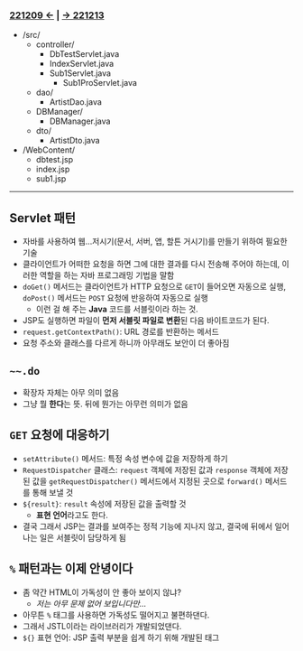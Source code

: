 ﻿### [221209 ←](/221205-_JSP/221209/) | [→ 221213](/221205-_JSP/221213/)

- /src/
    - controller/
        - DbTestServlet.java
        - IndexServlet.java
        - Sub1Servlet.java
            - Sub1ProServlet.java
    - dao/
        - ArtistDao.java
    - DBManager/
        - DBManager.java
    - dto/
        - ArtistDto.java
- /WebContent/
    - dbtest.jsp
    - index.jsp
    - sub1.jsp

---

## Servlet 패턴

- 자바를 사용하여 웹...저시기(문서, 서버, 앱, 할튼 거시기)를 만들기 위하여 필요한 기술
- 클라이언트가 어떠한 요청을 하면 그에 대한 결과를 다시 전송해 주어야 하는데, 이러한 역할을 하는 자바 프로그래밍 기법을 말함
- `doGet()` 메서드는 클라이언트가 HTTP 요청으로 `GET`이 들어오면 자동으로 실행, `doPost()` 메서드는 `POST` 요청에 반응하여 자동으로 실행
    - 이런 걸 해 주는 **Java** 코드를 서블릿이라 하는 것.
- JSP도 실행하면 파일이 **먼저 서블릿 파일로 변환**된 다음 바이트코드가 된다.
- `request.getContextPath()`: URL 경로를 반환하는 메서드
- 요청 주소와 클래스를 다르게 하니까 아무래도 보안이 더 좋아짐

## `~~.do`

- 확장자 자체는 아무 의미 없음
- 그냥 뭘 **한다**는 뜻. 뒤에 뭔가는 아무런 의미가 없음

## `GET` 요청에 대응하기

- `setAttribute()` 메서드: 특정 속성 변수에 값을 저장하게 하기
- `RequestDispatcher` 클래스: `request` 객체에 저장된 값과 `response` 객체에 저장된 값을 `getRequestDispatcher()` 메서드에서 지정된 곳으로 `forward()` 메서드를 통해 보낼 것
- `${result}`: `result` 속성에 저장된 값을 출력할 것
    - **표현 언어**라고도 한다.
- 결국 그래서 JSP는 결과를 보여주는 정적 기능에 지나지 않고, 결국에 뒤에서 일어나는 일은 서블릿이 담당하게 됨

## `%` 패턴과는 이제 안녕이다

- 좀 약간 HTML이 가독성이 안 좋아 보이지 않냐?
    - *저는 아무 문제 없어 보입니다만...*
- 아무튼 `%` 태그를 사용하면 가독성도 떨어지고 불편하댄다.
- 그래서 JSTL이라는 라이브러리가 개발되었댄다.
- `${}` 표현 언어: JSP 출력 부분을 쉽게 하기 위해 개발된 태그